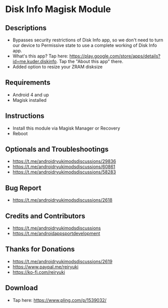 # Disk Info Magisk Module

## Descriptions
- Bypasses security restrictions of Disk Info app, so we don't need to turn our device to Permissive state to use a complete working of Disk Info app.
- What's this app? Tap here: https://play.google.com/store/apps/details?id=me.kuder.diskinfo. Tap the "About this app" there.
- Added option to resize your ZRAM disksize

## Requirements
- Android 4 and up
- Magisk installed

## Instructions
- Install this module via Magisk Manager or Recovery
- Reboot

## Optionals and Troubleshootings
- https://t.me/androidryukimodsdiscussions/29836
- https://t.me/androidryukimodsdiscussions/60861
- https://t.me/androidryukimodsdiscussions/58283

## Bug Report
- https://t.me/androidryukimodsdiscussions/2618

## Credits and Contributors
- https://t.me/androidryukimodsdiscussions
- https://t.me/androidappsportdevelopment

## Thanks for Donations
- https://t.me/androidryukimodsdiscussions/2619
- https://www.paypal.me/reiryuki
- https://ko-fi.com/reiryuki

## Download
- Tap here: https://www.pling.com/p/1539032/
